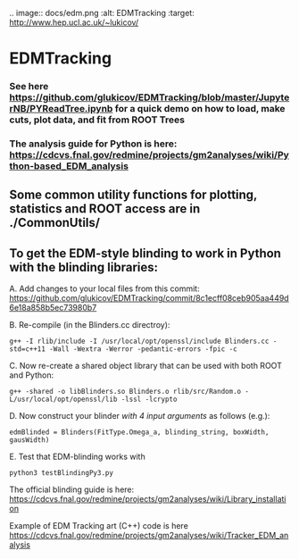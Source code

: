 .. image:: docs/edm.png
   :alt: EDMTracking
   :target: http://www.hep.ucl.ac.uk/~lukicov/

EDMTracking
======

### See here https://github.com/glukicov/EDMTracking/blob/master/JupyterNB/PYReadTree.ipynb for a quick demo on how to load, make cuts, plot data, and fit from ROOT Trees

### The analysis guide for Python is here: https://cdcvs.fnal.gov/redmine/projects/gm2analyses/wiki/Python-based_EDM_analysis

## Some common utility functions for plotting, statistics and ROOT access are in ./CommonUtils/

## To get the EDM-style blinding to work in Python with the blinding libraries: ### 
A. Add changes to your local files from this commit: https://github.com/glukicov/EDMTracking/commit/8c1ecff08ceb905aa449d6e18a858b5ec73980b7

B. Re-compile (in the Blinders.cc directroy):
```
g++ -I rlib/include -I /usr/local/opt/openssl/include Blinders.cc -std=c++11 -Wall -Wextra -Werror -pedantic-errors -fpic -c
```
C. Now re-create a shared object library that can be used with both ROOT and Python:
```
g++ -shared -o libBlinders.so Blinders.o rlib/src/Random.o -L/usr/local/opt/openssl/lib -lssl -lcrypto
```
D. Now construct your blinder *with 4 input arguments* as follows (e.g.):
```
edmBlinded = Blinders(FitType.Omega_a, blinding_string, boxWidth, gausWidth)
```
E. Test that EDM-blinding works with
```
python3 testBlindingPy3.py
```

The official blinding guide is here: https://cdcvs.fnal.gov/redmine/projects/gm2analyses/wiki/Library_installation 

Example of EDM Tracking art (C++) code is here https://cdcvs.fnal.gov/redmine/projects/gm2analyses/wiki/Tracker_EDM_analysis
